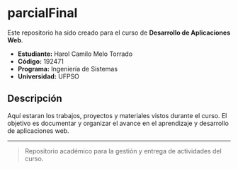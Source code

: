 # parcialFinal

Este repositorio ha sido creado para el curso de **Desarrollo de Aplicaciones Web**.

- **Estudiante:** Harol Camilo Melo Torrado
- **Código:** 192471
- **Programa:** Ingeniería de Sistemas
- **Universidad:** UFPSO

## Descripción

Aquí estaran los trabajos, proyectos y materiales vistos durante el curso. El objetivo es documentar y organizar el avance en el aprendizaje y desarrollo de aplicaciones web.

---

> Repositorio académico para la gestión y entrega de actividades del curso.
